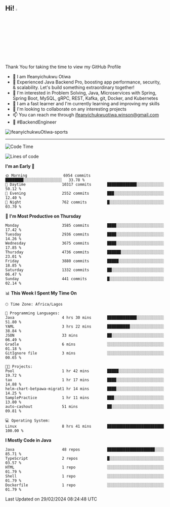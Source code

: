 <!-- BLOG-POST-LIST:START --><!-- BLOG-POST-LIST:END -->

## Hi! <img src="https://media.giphy.com/media/hvRJCLFzcasrR4ia7z/giphy.gif" width="4%"> 

Thank You for taking the time to view my GitHub Profile

- 👋 I am Ifeanyichukwu Otiwa
- 🚀 Experienced Java Backend Pro, boosting app performance, security, & scalability. Let's build something extraordinary together!
- 👀 I'm interested in Problem Solving, Java, Microservices with Spring, Spring Boot, MySQL, gRPC, REST, Kafka, git, Docker, and Kubernetes
- 🌱 I am a fast learner and I'm currently learning and improving my skills
- 💞️ I'm looking to collaborate on any interesting projects
- 📫 You can reach me through ifeanyichukwuotiwa.winson@gmail.com
- 🚀 #BackendEngineer

<p align="left" marginTop="10px"> <img src="https://komarev.com/ghpvc/?username=ifeanyichukwuOtiwa-sports&label=Profile%20views&color=0e75b6&style=for-the-badge" alt="ifeanyichukwuOtiwa-sports" /> </p>

***

<!--START_SECTION:waka-->
![Code Time](http://img.shields.io/badge/Code%20Time-2%2C285%20hrs%205%20mins-blue)

![Lines of code](https://img.shields.io/badge/From%20Hello%20World%20I%27ve%20Written-4.4%20million%20lines%20of%20code-blue)

**I'm an Early 🐤** 

```text
🌞 Morning                6954 commits        ████████░░░░░░░░░░░░░░░░░   33.78 % 
🌆 Daytime                10317 commits       █████████████░░░░░░░░░░░░   50.12 % 
🌃 Evening                2552 commits        ███░░░░░░░░░░░░░░░░░░░░░░   12.40 % 
🌙 Night                  762 commits         █░░░░░░░░░░░░░░░░░░░░░░░░   03.70 % 
```
📅 **I'm Most Productive on Thursday** 

```text
Monday                   3585 commits        ████░░░░░░░░░░░░░░░░░░░░░   17.42 % 
Tuesday                  2936 commits        ████░░░░░░░░░░░░░░░░░░░░░   14.26 % 
Wednesday                3675 commits        ████░░░░░░░░░░░░░░░░░░░░░   17.85 % 
Thursday                 4736 commits        ██████░░░░░░░░░░░░░░░░░░░   23.01 % 
Friday                   3880 commits        █████░░░░░░░░░░░░░░░░░░░░   18.85 % 
Saturday                 1332 commits        ██░░░░░░░░░░░░░░░░░░░░░░░   06.47 % 
Sunday                   441 commits         █░░░░░░░░░░░░░░░░░░░░░░░░   02.14 % 
```


📊 **This Week I Spent My Time On** 

```text
🕑︎ Time Zone: Africa/Lagos

💬 Programming Languages: 
Java                     4 hrs 30 mins       █████████████░░░░░░░░░░░░   51.80 % 
YAML                     3 hrs 22 mins       ██████████░░░░░░░░░░░░░░░   38.84 % 
JSON                     33 mins             ██░░░░░░░░░░░░░░░░░░░░░░░   06.49 % 
Gradle                   6 mins              ░░░░░░░░░░░░░░░░░░░░░░░░░   01.18 % 
GitIgnore file           3 mins              ░░░░░░░░░░░░░░░░░░░░░░░░░   00.65 % 

🐱‍💻 Projects: 
Pool                     1 hr 42 mins        █████░░░░░░░░░░░░░░░░░░░░   19.72 % 
tax                      1 hr 17 mins        ████░░░░░░░░░░░░░░░░░░░░░   14.88 % 
helm-chart-betpawa-migrat1 hr 14 mins        ████░░░░░░░░░░░░░░░░░░░░░   14.25 % 
SamplePractice           1 hr 11 mins        ███░░░░░░░░░░░░░░░░░░░░░░   13.80 % 
auto-cashout             51 mins             ██░░░░░░░░░░░░░░░░░░░░░░░   09.81 % 

💻 Operating System: 
Linux                    8 hrs 41 mins       █████████████████████████   100.00 % 
```

**I Mostly Code in Java** 

```text
Java                     48 repos            █████████████████████░░░░   85.71 % 
TypeScript               2 repos             █░░░░░░░░░░░░░░░░░░░░░░░░   03.57 % 
HTML                     1 repo              ░░░░░░░░░░░░░░░░░░░░░░░░░   01.79 % 
Shell                    1 repo              ░░░░░░░░░░░░░░░░░░░░░░░░░   01.79 % 
Dockerfile               1 repo              ░░░░░░░░░░░░░░░░░░░░░░░░░   01.79 % 
```




 Last Updated on 29/02/2024 08:24:48 UTC
<!--END_SECTION:waka-->

<!--
<p align="center">
![trophy](https://github-profile-trophy.vercel.app/?username=ifeanyichukwuOtiwa-sports&theme=onedark) (https://github.com/ryo-ma/github-profile-trophy)
</p>
-->

<!---
ifeanyi-otiwa/ifeanyi-otiwa is a ✨ special ✨ repository because its `README.md` (this file) appears on your GitHub profile.
You can click the Preview link to take a look at your changes.
--->
